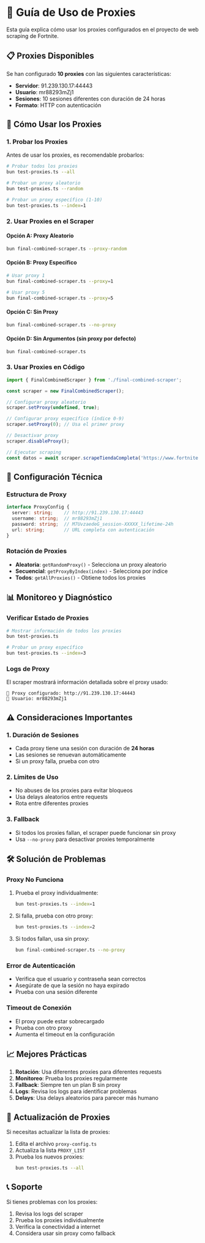 # 🔐 Guía de Uso de Proxies

Esta guía explica cómo usar los proxies configurados en el proyecto de web scraping de Fortnite.

## 📋 Proxies Disponibles

Se han configurado **10 proxies** con las siguientes características:
- **Servidor**: 91.239.130.17:44443
- **Usuario**: mr88293mZj1
- **Sesiones**: 10 sesiones diferentes con duración de 24 horas
- **Formato**: HTTP con autenticación

## 🚀 Cómo Usar los Proxies

### 1. Probar los Proxies

Antes de usar los proxies, es recomendable probarlos:

```bash
# Probar todos los proxies
bun test-proxies.ts --all

# Probar un proxy aleatorio
bun test-proxies.ts --random

# Probar un proxy específico (1-10)
bun test-proxies.ts --index=1
```

### 2. Usar Proxies en el Scraper

#### Opción A: Proxy Aleatorio
```bash
bun final-combined-scraper.ts --proxy-random
```

#### Opción B: Proxy Específico
```bash
# Usar proxy 1
bun final-combined-scraper.ts --proxy=1

# Usar proxy 5
bun final-combined-scraper.ts --proxy=5
```

#### Opción C: Sin Proxy
```bash
bun final-combined-scraper.ts --no-proxy
```

#### Opción D: Sin Argumentos (sin proxy por defecto)
```bash
bun final-combined-scraper.ts
```

### 3. Usar Proxies en Código

```typescript
import { FinalCombinedScraper } from './final-combined-scraper';

const scraper = new FinalCombinedScraper();

// Configurar proxy aleatorio
scraper.setProxy(undefined, true);

// Configurar proxy específico (índice 0-9)
scraper.setProxy(0); // Usa el primer proxy

// Desactivar proxy
scraper.disableProxy();

// Ejecutar scraping
const datos = await scraper.scrapeTiendaCompleta('https://www.fortnite.com/item-shop?lang=es-ES');
```

## 🔧 Configuración Técnica

### Estructura de Proxy
```typescript
interface ProxyConfig {
  server: string;    // http://91.239.130.17:44443
  username: string;  // mr88293mZj1
  password: string;  // M7UvzaedeG_session-XXXXX_lifetime-24h
  url: string;       // URL completa con autenticación
}
```

### Rotación de Proxies
- **Aleatoria**: `getRandomProxy()` - Selecciona un proxy aleatorio
- **Secuencial**: `getProxyByIndex(index)` - Selecciona por índice
- **Todos**: `getAllProxies()` - Obtiene todos los proxies

## 📊 Monitoreo y Diagnóstico

### Verificar Estado de Proxies
```bash
# Mostrar información de todos los proxies
bun test-proxies.ts

# Probar un proxy específico
bun test-proxies.ts --index=3
```

### Logs de Proxy
El scraper mostrará información detallada sobre el proxy usado:
```
🔐 Proxy configurado: http://91.239.130.17:44443
👤 Usuario: mr88293mZj1
```

## ⚠️ Consideraciones Importantes

### 1. Duración de Sesiones
- Cada proxy tiene una sesión con duración de **24 horas**
- Las sesiones se renuevan automáticamente
- Si un proxy falla, prueba con otro

### 2. Límites de Uso
- No abuses de los proxies para evitar bloqueos
- Usa delays aleatorios entre requests
- Rota entre diferentes proxies

### 3. Fallback
- Si todos los proxies fallan, el scraper puede funcionar sin proxy
- Usa `--no-proxy` para desactivar proxies temporalmente

## 🛠️ Solución de Problemas

### Proxy No Funciona
1. Prueba el proxy individualmente:
   ```bash
   bun test-proxies.ts --index=1
   ```

2. Si falla, prueba con otro proxy:
   ```bash
   bun test-proxies.ts --index=2
   ```

3. Si todos fallan, usa sin proxy:
   ```bash
   bun final-combined-scraper.ts --no-proxy
   ```

### Error de Autenticación
- Verifica que el usuario y contraseña sean correctos
- Asegúrate de que la sesión no haya expirado
- Prueba con una sesión diferente

### Timeout de Conexión
- El proxy puede estar sobrecargado
- Prueba con otro proxy
- Aumenta el timeout en la configuración

## 📈 Mejores Prácticas

1. **Rotación**: Usa diferentes proxies para diferentes requests
2. **Monitoreo**: Prueba los proxies regularmente
3. **Fallback**: Siempre ten un plan B sin proxy
4. **Logs**: Revisa los logs para identificar problemas
5. **Delays**: Usa delays aleatorios para parecer más humano

## 🔄 Actualización de Proxies

Si necesitas actualizar la lista de proxies:

1. Edita el archivo `proxy-config.ts`
2. Actualiza la lista `PROXY_LIST`
3. Prueba los nuevos proxies:
   ```bash
   bun test-proxies.ts --all
   ```

## 📞 Soporte

Si tienes problemas con los proxies:
1. Revisa los logs del scraper
2. Prueba los proxies individualmente
3. Verifica la conectividad a internet
4. Considera usar sin proxy como fallback

